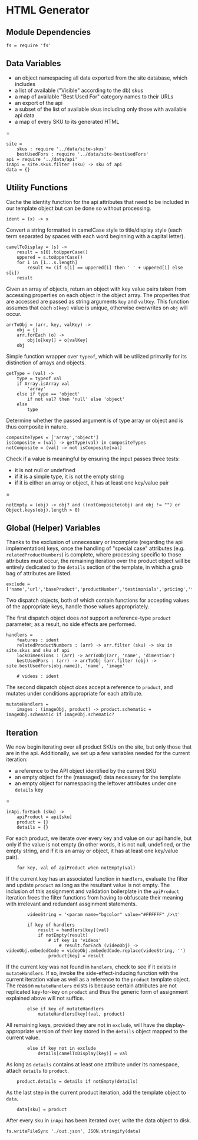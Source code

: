# HTML Generator

## Module Dependencies

	fs = require 'fs'

## Data Variables

* an object namespacing all data exported from the site database, which includes
 * a list of available ("Visible" according to the db) skus
 * a map of available "Best Used For" category names to their URLs
* an export of the api
* a subset of the list of available skus including only those with available api data
* a map of every SKU to its generated HTML

=

	site =
		skus : require '../data/site-skus'
		bestUsedFors : require '../data/site-bestUsedFors'
	api = require '../data/api'
	inApi = site.skus.filter (sku) -> sku of api
	data = {}

## Utility Functions

Cache the identity function for the api attributes that need to be included in our template object but can be done so without processing.

	ident = (x) -> x

Convert a string formatted in camelCase style to title/display style (each term separated by spaces with each word beginning with a capital letter).

	camelToDisplay = (s) ->
		result = s[0].toUpperCase()
		uppered = s.toUpperCase()
		for i in [1...s.length]
			result += (if s[i] == uppered[i] then ' ' + uppered[i] else s[i])
		result

Given an array of objects, return an object with key value pairs taken from accessing properties on each object in the object array. The properites that are accessed are passed as string arguments `key` and `valKey`. This function assumes that each `o[key]` value is unique, otherwise overwrites on `obj` will occur.

	arrToObj = (arr, key, valKey) ->
		obj = {}
		arr.forEach (o) ->
			obj[o[key]] = o[valKey]
		obj

Simple function wrapper over `typeof`, which will be utilized primarily for its distinction of arrays and objects.

	getType = (val) ->
		type = typeof val
		if Array.isArray val
			'array'
		else if type == 'object'
			if not val? then 'null' else 'object'
		else
			type

Determine whether the passed argument is of type array or object and is thus composite in nature.

	compositeTypes = ['array','object']
	isComposite = (val) -> getType(val) in compositeTypes
	notComposite = (val) -> not isComposite(val)

Check if a value is meaningful by ensuring the input passes three tests:

* it is not null or undefined
* if it is a simple type, it is not the empty string
* if it is either an array or object, it has at least one key/value pair

=

	notEmpty = (obj) -> obj? and ((notComposite(obj) and obj != "") or Object.keys(obj).length > 0)

## Global (Helper) Variables

Thanks to the exclusion of unnecessary or incomplete (regarding the api implementation) keys, once the handling of "special case" attributes (e.g. `relatedProductNumbers`) is complete, where processing specific to those attributes must occur, the remaining iteration over the product object will be entirely dedicated to the `details` section of the template, in which a grab bag of attributes are listed.

	exclude = ['name','url','baseProduct','productNumber','testimonials','pricing','faqs','packaging','videos']

Two dispatch objects, both of which contain functions for accepting values of the appropriate keys, handle those values appropriately.

The first dispatch object does *not* support a reference-type `product` parameter; as a result, no side effects are performed.

	handlers =
		features : ident
		relatedProductNumbers : (arr) -> arr.filter (sku) -> sku in site.skus and sku of api
		lockDimensions : (arr) -> arrToObj(arr, 'name', 'dimention')
		bestUsedFors : (arr) -> arrToObj (arr.filter (obj) -> site.bestUsedFors[obj.name]), 'name', 'image'

		# videos : ident

The second dispatch object _does_ accept a reference to `product`, and mutates under conditions appropriate for each attribute.

	mutateHandlers =
		images : (imageObj, product) -> product.schematic = imageObj.schematic if imageObj.schematic?

## Iteration

We now begin iterating over all product SKUs on the site, but only those that are in the api. Additionally, we set up a few variables needed for the current iteration:

* a reference to the API object identified by the current SKU
* an empty object for the (massaged) data necessary for the template
* an empty object for namespacing the leftover attributes under one `details` key

=

	inApi.forEach (sku) ->
		apiProduct = api[sku]
		product = {}
		details = {}

For each product, we iterate over every key and value on our api handle, but only if the value is not empty (in other words, it is not null, undefined, or the empty string, and if it is an array or object, it has at least one key/value pair).

		for key, val of apiProduct when notEmpty(val)

If the current key has an associated function in `handlers`, evaluate the filter and update `product` as long as the resultant value is not empty. The inclusion of this assignment and validation boilerplate in the `apiProduct` iteration frees the filter functions from having to obfuscate their meaning with irrelevant and redundant assginment statements.

			videoString = '<param name="bgcolor" value="#FFFFFF" />\t'

			if key of handlers
				result = handlers[key](val)
				if notEmpty(result)
					# if key is 'videos'
						# result.forEach (videoObj) -> videoObj.embededCode = videoObj.embededCode.replace(videoString, '')
					product[key] = result

If the current key was not found in `handlers`, check to see if it exists in `mutateHandlers`. If so, invoke the side-effect-inducing function with the current iteration value as well as a reference to the `product` template object. The reason `mutateHandlers` exists is because certain attributes are not replicated key-for-key on `product` and thus the generic form of assignment explained above will not suffice.

			else if key of mutateHandlers
				mutateHandlers[key](val, product)

All remaining keys, provided they are not in `exclude`, will have the display-appropriate version of their key stored in the `details` object mapped to the current value.

			else if key not in exclude
				details[camelToDisplay(key)] = val

As long as `details` contains at least one attribute under its namespace, attach `details` to `product`.

		product.details = details if notEmpty(details)

As the last step in the current product iteration, add the template object to `data`.

		data[sku] = product

After every sku in `inApi` has been iterated over, write the data object to disk.

	fs.writeFileSync './out.json', JSON.stringify(data)
